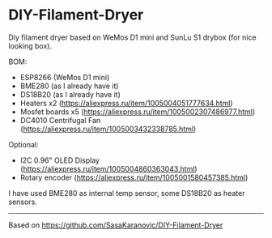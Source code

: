 # DIY-Filament-Dryer

Diy filament dryer based on WeMos D1 mini and SunLu S1 drybox (for nice looking box).

BOM:
- ESP8266 (WeMos D1 mini)
- BME280 (as I already have it)
- DS18B20 (as I already have it)
- Heaters x2 (https://aliexpress.ru/item/1005004051777634.html)
- Mosfet boards x5 (https://aliexpress.ru/item/1005002307486977.html)
- DC4010 Centrifugal Fan (https://aliexpress.ru/item/1005003432338785.html)

Optional:
- I2C 0.96" OLED Display (https://aliexpress.ru/item/1005004860363043.html)
- Rotary encoder (https://aliexpress.ru/item/1005001580457385.html)

I have used BME280 as internal temp sensor, some DS18B20 as heater sensors.

-----------------------------------
Based on https://github.com/SasaKaranovic/DIY-Filament-Dryer

